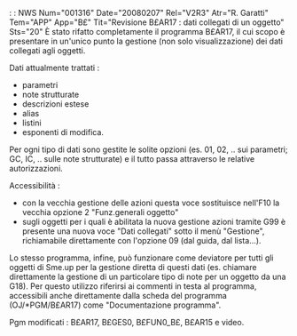 :  : NWS Num="001316" Date="20080207" Rel="V2R3" Atr="R. Garatti" Tem="APP" App="B£" Tit="Revisione B£AR17 :  dati collegati di un oggetto" Sts="20"
È stato rifatto completamente il programma B£AR17, il cui scopo è presentare in un'unico punto la gestione (non solo visualizzazione) dei dati collegati agli oggetti.

Dati attualmente trattati : 
- parametri
- note strutturate
- descrizioni estese
- alias
- listini
- esponenti di modifica.

Per ogni tipo di dati sono gestite le solite opzioni (es. 01, 02, .. sui parametri; GC, IC, .. sulle
 note strutturate) e il tutto passa attraverso le relative autorizzazioni.

Accessibilità : 
- con la vecchia gestione delle azioni questa voce sostituisce nell'F10 la vecchia opzione 2
"Funz.generali oggetto"
- sugli oggetti per i quali è abilitata la nuova gestione azioni tramite G99 è presente una nuova
voce "Dati collegati" sotto il menù "Gestione", richiamabile direttamente con l'opzione 09 (dal guida, dal lista...).

Lo stesso programma, infine, può funzionare come deviatore per tutti gli oggetti di Sme.up per la gestione diretta di questi dati (es. chiamare direttamente la gestione di un particolare tipo di note per un oggetto da una G18).
Per questo utilizzo riferirsi ai commenti in testa al programma, accessibili anche direttamente dalla scheda del programma (OJ/*PGM/B£AR17) come "Documentazione programma".

Pgm modificati :  B£AR17, B£GES0, B£FUN0_B£, B£AR15 e video.
